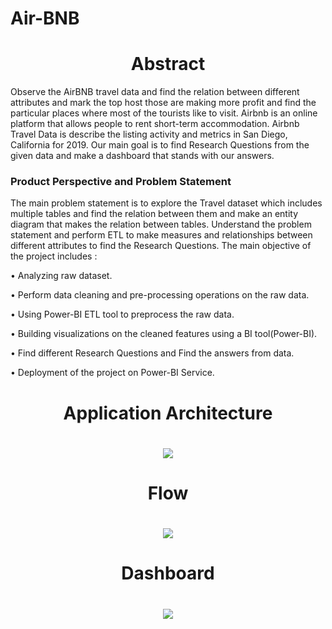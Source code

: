 # Air-BNB

<h1 align="center"> Abstract</h1>

Observe the AirBNB travel data and find the relation between different attributes and mark the top host those are making more profit and find the particular places where most of the tourists like to visit. Airbnb is an online platform that allows people to rent short-term accommodation. Airbnb Travel Data is describe the listing activity and metrics in San Diego, California for 2019. Our main goal is to find Research Questions from the given data and make a dashboard that stands with our answers. 


### Product Perspective and Problem Statement

The main problem statement is to explore the Travel dataset which includes multiple tables and find the relation between them and make an entity diagram that makes the relation between tables. Understand the problem statement and perform ETL to make measures and relationships between different attributes to find the Research Questions.
The main objective of the project includes :

•	Analyzing raw dataset.

•	Perform data cleaning and pre-processing operations on the raw data.

•	Using Power-BI ETL tool to preprocess the raw data.

•	Building visualizations on the cleaned features using a BI tool(Power-BI).

•	Find different Research Questions and Find the answers from data.

•	Deployment of the project on Power-BI Service.

<h1 align="center"> Application Architecture <h1>
 
<p align="center">
<img src="https://user-images.githubusercontent.com/85347886/141774485-ccc3f560-7b0c-4939-b49f-aba7fa7f8c6c.png">
</p>
 
<!-- ![image](https://user-images.githubusercontent.com/85347886/141774485-ccc3f560-7b0c-4939-b49f-aba7fa7f8c6c.png) -->


<h1 align="center"> Flow <h1>

<p align="center">
<img src="https://user-images.githubusercontent.com/85347886/141774700-6757748f-cf99-4cf9-b9ba-43818baabd20.png">
</p>
<!-- ![data_flow](https://user-images.githubusercontent.com/85347886/141774700-6757748f-cf99-4cf9-b9ba-43818baabd20.png) -->


<h1 align="center"> Dashboard <h1>
<p align="center">
 <img src="https://user-images.githubusercontent.com/85347886/141774742-b53d785f-eced-43ea-a453-23f884a682f3.png">
 </p>
      
<!-- ![dashboard1](https://user-images.githubusercontent.com/85347886/141774742-b53d785f-eced-43ea-a453-23f884a682f3.png) -->


